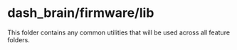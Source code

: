 # dash_brain/firmware/lib
This folder contains any common utilities that will be used across all feature folders.